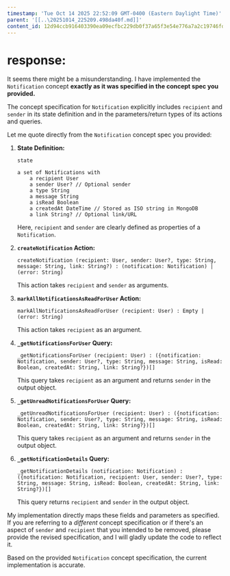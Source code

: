 ```yaml
---
timestamp: 'Tue Oct 14 2025 22:52:09 GMT-0400 (Eastern Daylight Time)'
parent: '[[..\20251014_225209.498da40f.md]]'
content_id: 12d94ccb916403390ea09ecfbc229db0f37a65f3e54e776a7a2c19746fd74273
---
```


# response:

It seems there might be a misunderstanding. I have implemented the `Notification` concept **exactly as it was specified in the concept spec you provided.**

The concept specification for `Notification` explicitly includes `recipient` and `sender` in its state definition and in the parameters/return types of its actions and queries.

Let me quote directly from the `Notification` concept spec you provided:

1. **State Definition:**
   ```concept
   state

   a set of Notifications with
       a recipient User
       a sender User? // Optional sender
       a type String
       a message String
       a isRead Boolean
       a createdAt DateTime // Stored as ISO string in MongoDB
       a link String? // Optional link/URL
   ```
   Here, `recipient` and `sender` are clearly defined as properties of a `Notification`.

2. **`createNotification` Action:**
   ```concept
   createNotification (recipient: User, sender: User?, type: String, message: String, link: String?) : (notification: Notification) | (error: String)
   ```
   This action takes `recipient` and `sender` as arguments.

3. **`markAllNotificationsAsReadForUser` Action:**
   ```concept
   markAllNotificationsAsReadForUser (recipient: User) : Empty | (error: String)
   ```
   This action takes `recipient` as an argument.

4. **`_getNotificationsForUser` Query:**
   ```concept
   _getNotificationsForUser (recipient: User) : ({notification: Notification, sender: User?, type: String, message: String, isRead: Boolean, createdAt: String, link: String?})[]
   ```
   This query takes `recipient` as an argument and returns `sender` in the output object.

5. **`_getUnreadNotificationsForUser` Query:**
   ```concept
   _getUnreadNotificationsForUser (recipient: User) : ({notification: Notification, sender: User?, type: String, message: String, isRead: Boolean, createdAt: String, link: String?})[]
   ```
   This query takes `recipient` as an argument and returns `sender` in the output object.

6. **`_getNotificationDetails` Query:**
   ```concept
   _getNotificationDetails (notification: Notification) : ({notification: Notification, recipient: User, sender: User?, type: String, message: String, isRead: Boolean, createdAt: String, link: String?})[]
   ```
   This query returns `recipient` and `sender` in the output object.

My implementation directly maps these fields and parameters as specified. If you are referring to a *different* concept specification or if there's an aspect of `sender` and `recipient` that you intended to be removed, please provide the revised specification, and I will gladly update the code to reflect it.

Based on the provided `Notification` concept specification, the current implementation is accurate.
